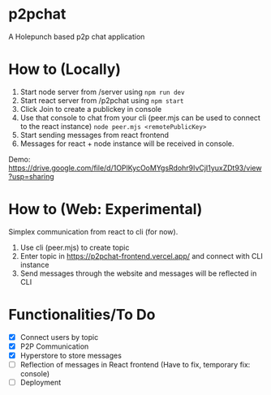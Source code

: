 # p2pchat
A Holepunch based p2p chat application

# How to (Locally)
1. Start node server from /server using ` npm run dev `
2. Start react server from /p2pchat using `npm start`
3. Click Join to create a publickey in console
4. Use that console to chat from your cli (peer.mjs can be used to connect to the react instance) `node peer.mjs <remotePublicKey>`
5. Start sending messages from react frontend
6. Messages for react + node instance will be received in console.

Demo: https://drive.google.com/file/d/1OPlKycOoMYgsRdohr9IvCjI1yuxZDt93/view?usp=sharing

# How to (Web: Experimental)

Simplex communication from react to cli (for now).

1. Use cli (peer.mjs) to create topic
2. Enter topic in https://p2pchat-frontend.vercel.app/ and connect with CLI instance
3. Send messages through the website and messages will be reflected in CLI

# Functionalities/To Do
- [X] Connect users by topic
- [X] P2P Communication
- [X] Hyperstore to store messages
- [ ] Reflection of messages in React frontend (Have to fix, temporary fix: console)
- [ ] Deployment
